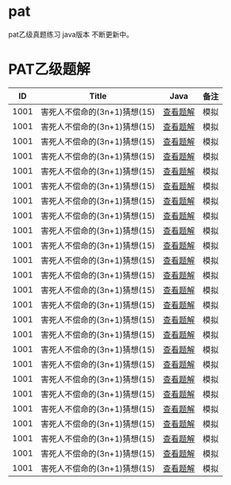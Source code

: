 # pat
pat乙级真题练习 java版本 不断更新中。
# PAT乙级题解

|  ID  | Title                        |                             Java                             | 备注                  |
| :--: | ---------------------------- | :----------------------------------------------------------: | --------------------- |
| 1001 | 害死人不偿命的(3n+1)猜想(15) |       [查看题解](https://www.liuchuo.net/archives/4778)       | 模拟  
| 1001 | 害死人不偿命的(3n+1)猜想(15) |       [查看题解](https://www.liuchuo.net/archives/4778)       | 模拟  
| 1001 | 害死人不偿命的(3n+1)猜想(15) |       [查看题解](https://www.liuchuo.net/archives/4778)       | 模拟  
| 1001 | 害死人不偿命的(3n+1)猜想(15) |       [查看题解](https://www.liuchuo.net/archives/4778)       | 模拟  
| 1001 | 害死人不偿命的(3n+1)猜想(15) |       [查看题解](https://www.liuchuo.net/archives/4778)       | 模拟  
| 1001 | 害死人不偿命的(3n+1)猜想(15) |       [查看题解](https://www.liuchuo.net/archives/4778)       | 模拟  
| 1001 | 害死人不偿命的(3n+1)猜想(15) |       [查看题解](https://www.liuchuo.net/archives/4778)       | 模拟  
| 1001 | 害死人不偿命的(3n+1)猜想(15) |       [查看题解](https://www.liuchuo.net/archives/4778)       | 模拟  
| 1001 | 害死人不偿命的(3n+1)猜想(15) |       [查看题解](https://www.liuchuo.net/archives/4778)       | 模拟  
| 1001 | 害死人不偿命的(3n+1)猜想(15) |       [查看题解](https://www.liuchuo.net/archives/4778)       | 模拟  
| 1001 | 害死人不偿命的(3n+1)猜想(15) |       [查看题解](https://www.liuchuo.net/archives/4778)       | 模拟  
| 1001 | 害死人不偿命的(3n+1)猜想(15) |       [查看题解](https://www.liuchuo.net/archives/4778)       | 模拟  
| 1001 | 害死人不偿命的(3n+1)猜想(15) |       [查看题解](https://www.liuchuo.net/archives/4778)       | 模拟  
| 1001 | 害死人不偿命的(3n+1)猜想(15) |       [查看题解](https://www.liuchuo.net/archives/4778)       | 模拟  
| 1001 | 害死人不偿命的(3n+1)猜想(15) |       [查看题解](https://www.liuchuo.net/archives/4778)       | 模拟  
| 1001 | 害死人不偿命的(3n+1)猜想(15) |       [查看题解](https://www.liuchuo.net/archives/4778)       | 模拟  
| 1001 | 害死人不偿命的(3n+1)猜想(15) |       [查看题解](https://www.liuchuo.net/archives/4778)       | 模拟  
| 1001 | 害死人不偿命的(3n+1)猜想(15) |       [查看题解](https://www.liuchuo.net/archives/4778)       | 模拟  
| 1001 | 害死人不偿命的(3n+1)猜想(15) |       [查看题解](https://www.liuchuo.net/archives/4778)       | 模拟  
| 1001 | 害死人不偿命的(3n+1)猜想(15) |       [查看题解](https://www.liuchuo.net/archives/4778)       | 模拟  
| 1001 | 害死人不偿命的(3n+1)猜想(15) |       [查看题解](https://www.liuchuo.net/archives/4778)       | 模拟  
| 1001 | 害死人不偿命的(3n+1)猜想(15) |       [查看题解](https://www.liuchuo.net/archives/4778)       | 模拟  
| 1001 | 害死人不偿命的(3n+1)猜想(15) |       [查看题解](https://www.liuchuo.net/archives/4778)       | 模拟  
| 1001 | 害死人不偿命的(3n+1)猜想(15) |       [查看题解](https://www.liuchuo.net/archives/4778)       | 模拟  
| 1001 | 害死人不偿命的(3n+1)猜想(15) |       [查看题解](https://www.liuchuo.net/archives/4778)       | 模拟  

